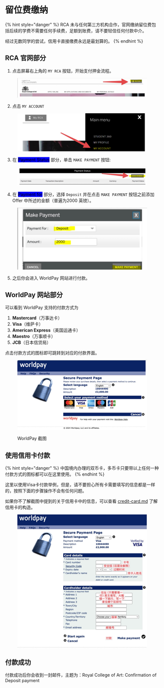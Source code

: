 # 留位费缴纳

{% hint style="danger" %}
RCA 未与任何第三方机构合作，官网缴纳留位费包括后续的学费不需要任何手续费，足额到账费，请不要轻信任何付款中介。

经过无数同学的尝试，信用卡直接缴费永远是最划算的。
{% endhint %}

## RCA 官网部分

1. 点击屏幕右上角的 `MY RCA` 按钮，开始支付押金流程。

<figure><img src="../../../.gitbook/assets/2024-04-27 at 16.42.04 (1).jpg" alt=""><figcaption></figcaption></figure>

2. 点击 `MY ACCOUNT`

<figure><img src="../../../.gitbook/assets/2024-04-27 at 16.42.42.jpg" alt=""><figcaption></figcaption></figure>

3. 在 <mark style="background-color:blue;">Payment Status</mark> 部分，单击 `MAKE PAYMENT` 按钮:

<figure><img src="../../../.gitbook/assets/2024-04-27 at 16.44.03.jpg" alt=""><figcaption></figcaption></figure>

4. 在 <mark style="background-color:blue;">Payment for</mark> 部分，选择 `Deposit` 并在点击 `MAKE PAYMENT` 按钮之前添加 Offer 中所述的金额（普遍为2000 英镑）。

<figure><img src="../../../.gitbook/assets/2024-04-27 at 16.47.21.jpg" alt=""><figcaption></figcaption></figure>

5. 之后你会进入 WorldPay 网站进行付款。

## WorldPay 网站部分

可以看到 WorldPay 支持的付款方式为

1. **Mastercard**（万事达卡）
2. **Visa**（维萨卡）&#x20;
3. **American Express**（美国运通卡）
4. **Maestro**（万事顺卡）
5. **JCB**（日本信贷局）

点击付款方式的图标即可跳转到对应的付款界面。

<figure><img src="../../../.gitbook/assets/2024-04-27 at 16.50.37.jpg" alt=""><figcaption><p>WorldPay 截图</p></figcaption></figure>

## 使用信用卡付款

{% hint style="danger" %}
中国境内办理的双币卡，多币卡只要带以上任何一种付款方式的图标都可以在这里使用。
{% endhint %}

这里以使用Visa卡付款举例，但是，请不要担心所有卡需要填写的信息都是一样的，按照下面的步骤操作不会有任何问题。

如果你不了解截图中提到的关于信用卡中的信息，可以查看 [credit-card.md](../../../sheng-huo-bai-ke-quan-shu/credit-card.md "mention") 了解信用卡的构造。

<figure><img src="../../../.gitbook/assets/2024-04-27 at 16.58.56.jpg" alt=""><figcaption></figcaption></figure>

## 付款成功

付款成功后你会收到一封邮件，主题为：Royal College of Art: Confirmation of Deposit payment
